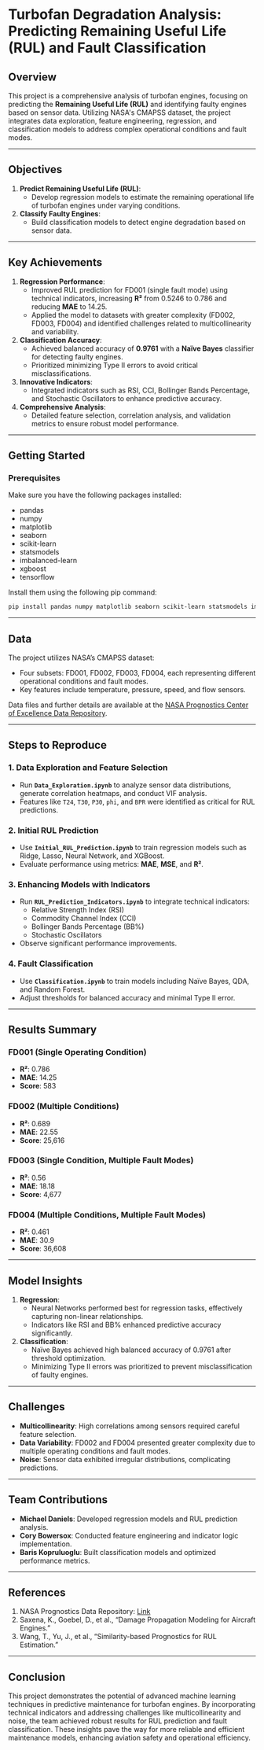 # Turbofan Degradation Analysis: Predicting Remaining Useful Life (RUL) and Fault Classification

## Overview
This project is a comprehensive analysis of turbofan engines, focusing on predicting the **Remaining Useful Life (RUL)** and identifying faulty engines based on sensor data. Utilizing NASA's CMAPSS dataset, the project integrates data exploration, feature engineering, regression, and classification models to address complex operational conditions and fault modes.

---

## Objectives
1. **Predict Remaining Useful Life (RUL)**:
   - Develop regression models to estimate the remaining operational life of turbofan engines under varying conditions.
2. **Classify Faulty Engines**:
   - Build classification models to detect engine degradation based on sensor data.

---

## Key Achievements
1. **Regression Performance**:
   - Improved RUL prediction for FD001 (single fault mode) using technical indicators, increasing **R²** from 0.5246 to 0.786 and reducing **MAE** to 14.25.
   - Applied the model to datasets with greater complexity (FD002, FD003, FD004) and identified challenges related to multicollinearity and variability.
2. **Classification Accuracy**:
   - Achieved balanced accuracy of **0.9761** with a **Naïve Bayes** classifier for detecting faulty engines.
   - Prioritized minimizing Type II errors to avoid critical misclassifications.
3. **Innovative Indicators**:
   - Integrated indicators such as RSI, CCI, Bollinger Bands Percentage, and Stochastic Oscillators to enhance predictive accuracy.
4. **Comprehensive Analysis**:
   - Detailed feature selection, correlation analysis, and validation metrics to ensure robust model performance.

---

## Getting Started

### Prerequisites
Make sure you have the following packages installed:
- pandas
- numpy
- matplotlib
- seaborn
- scikit-learn
- statsmodels
- imbalanced-learn
- xgboost
- tensorflow

Install them using the following pip command:
```sh
pip install pandas numpy matplotlib seaborn scikit-learn statsmodels imbalanced-learn xgboost tensorflow
```

---

## Data
The project utilizes NASA’s CMAPSS dataset:
- Four subsets: FD001, FD002, FD003, FD004, each representing different operational conditions and fault modes.
- Key features include temperature, pressure, speed, and flow sensors.

Data files and further details are available at the [NASA Prognostics Center of Excellence Data Repository](http://ti.arc.nasa.gov/projects/data_prognostics).

---

## Steps to Reproduce

### 1. Data Exploration and Feature Selection
- Run **`Data_Exploration.ipynb`** to analyze sensor data distributions, generate correlation heatmaps, and conduct VIF analysis.
- Features like `T24`, `T30`, `P30`, `phi`, and `BPR` were identified as critical for RUL predictions.

### 2. Initial RUL Prediction
- Use **`Initial_RUL_Prediction.ipynb`** to train regression models such as Ridge, Lasso, Neural Network, and XGBoost.
- Evaluate performance using metrics: **MAE**, **MSE**, and **R²**.

### 3. Enhancing Models with Indicators
- Run **`RUL_Prediction_Indicators.ipynb`** to integrate technical indicators:
  - Relative Strength Index (RSI)
  - Commodity Channel Index (CCI)
  - Bollinger Bands Percentage (BB%)
  - Stochastic Oscillators
- Observe significant performance improvements.

### 4. Fault Classification
- Use **`Classification.ipynb`** to train models including Naïve Bayes, QDA, and Random Forest.
- Adjust thresholds for balanced accuracy and minimal Type II error.

---

## Results Summary
### FD001 (Single Operating Condition)
- **R²**: 0.786  
- **MAE**: 14.25  
- **Score**: 583  

### FD002 (Multiple Conditions)
- **R²**: 0.689  
- **MAE**: 22.55  
- **Score**: 25,616  

### FD003 (Single Condition, Multiple Fault Modes)
- **R²**: 0.56  
- **MAE**: 18.18  
- **Score**: 4,677  

### FD004 (Multiple Conditions, Multiple Fault Modes)
- **R²**: 0.461  
- **MAE**: 30.9  
- **Score**: 36,608  

---

## Model Insights
1. **Regression**:
   - Neural Networks performed best for regression tasks, effectively capturing non-linear relationships.
   - Indicators like RSI and BB% enhanced predictive accuracy significantly.
2. **Classification**:
   - Naïve Bayes achieved high balanced accuracy of 0.9761 after threshold optimization.
   - Minimizing Type II errors was prioritized to prevent misclassification of faulty engines.

---

## Challenges
- **Multicollinearity**: High correlations among sensors required careful feature selection.
- **Data Variability**: FD002 and FD004 presented greater complexity due to multiple operating conditions and fault modes.
- **Noise**: Sensor data exhibited irregular distributions, complicating predictions.

---

## Team Contributions
- **Michael Daniels**: Developed regression models and RUL prediction analysis.
- **Cory Bowersox**: Conducted feature engineering and indicator logic implementation.
- **Baris Kopruluoglu**: Built classification models and optimized performance metrics.

---

## References
1. NASA Prognostics Data Repository: [Link](http://ti.arc.nasa.gov/projects/data_prognostics)
2. Saxena, K., Goebel, D., et al., “Damage Propagation Modeling for Aircraft Engines.”
3. Wang, T., Yu, J., et al., “Similarity-based Prognostics for RUL Estimation.”

---

## Conclusion
This project demonstrates the potential of advanced machine learning techniques in predictive maintenance for turbofan engines. By incorporating technical indicators and addressing challenges like multicollinearity and noise, the team achieved robust results for RUL prediction and fault classification. These insights pave the way for more reliable and efficient maintenance models, enhancing aviation safety and operational efficiency.
